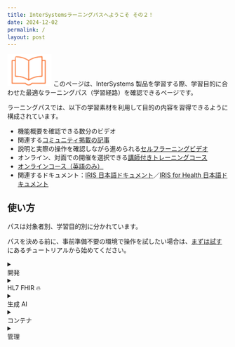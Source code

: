 ```yaml
---
title: InterSystemsラーニングパスへようこそ その２！
date: 2024-12-02
permalink: /
layout: post
---
```


<img src="./assets/icons/learn.png" width="20%"/> このページは、InterSystems 製品を学習する際、学習目的に合わせた最適なラーニングパス（学習経路）を確認できるページです。

ラーニングパスでは、以下の学習素材を利用して目的の内容を習得できるように構成されています。

- 機能概要を確認できる数分のビデオ
- 関連する[コミュニティ掲載の記事](https://jp.community.intersystems.com/)
- 説明と実際の操作を確認しながら進められる[セルフラーニングビデオ](https://www.youtube.com/@intersystems9975/playlists)
- オンライン、対面での開催を選択できる[講師付きトレーニングコース](https://www.intersystems.com/jp/course-offerings/)
- [オンラインコース（英語のみ）](https://learning.intersystems.com/)
- 関連するドキュメント：[IRIS 日本語ドキュメント](https://docs.intersystems.com/irislatestj/csp/docbook/DocBook.UI.Page.cls)／[IRIS for Health 日本語ドキュメント](https://docs.intersystems.com/irisforhealthlatestj/csp/docbook/DocBook.UI.Page.cls)

## 使い方

パスは対象者別、学習目的別に分かれています。

パスを決める前に、事前準備不要の環境で操作を試したい場合は、[まずは試す](#まずは試す) にあるチュートリアルから始めてください。

<details><summary><div class="details-header">開発</div></summary>
InterSystems 製品の開発者向けパスをまとめています。
<li><a href="GettingStarted-All.html">InterSystems 製品で開発を始める</a></li>
<li><a href="VSCode.html">VS Code を使用した InterSystems サーバサイドの開発</a></li>
<li><a href="ObjectScript.html">InterSystems ObjectScript入門</a></li>
<li><a href="BuidingCustomIntegration.html">Interoperability:カスタムコンポーネントの作成</a></li>
<li><a href="BuildingBusinessIntegration.html">ビジネス・インテグレーションの構築</a></li>
<li><a href="IRISAppForClientAccess.html">IRIS を利用した Web アプリケーションの構成</a></li>
<li><a href="BuidlingServerSideAppWithInterSystems.html">サーバーサイドアプリケーションを構築する</a></li>
<li><a href="WritingPythonAppWithInterSystems.html">Python アプリケーションを作成する</a></li>
<li><a href="dotNetApptoISCProducts.html">.NET アプリケーションと InterSystems 製品の接続</a></li>
</details>

<details><summary><div class="details-header">HL7 FHIR 🔥</div></summary>
HL7 FHIR についての概要習得、また FHIR を活用したアプリケーション開発のために必要な知識習得のためのパスをまとめています。
<li>HL7 FHIR とは</li>
<li>アプリケーション を FHIR 対応にする</li>
<li>FHIR アプリケーション構築の基礎</li>
</details>

<details><summary><div class="details-header">生成 AI</div></summary>
生成 AI についての概要習得、また、生成 AI と InterSystems 製品を利用したアプリケーション開発を担当される方向けのパスをまとめています。
<li>生成 AI をはじめてみよう！</li>
<li>生成 AI アプリケーションの開発</li>
</details>

<details><summary><div class="details-header">コンテナ</div></summary>
コンテナ概要、IRIS コンテナの使い方を習得するために必要なパスをまとめています。
<li>InterSystems IRIS のコンテナとクラウドへの展開</li>
</details>

<details><summary><div class="details-header">管理</div></summary>
InterSystems 製品のシステム管理に必要な知識習得のためのパスをまとめています。
<li>InterSystems IRIS 管理の基本</li>
<li>開発者向け InterSystems IRIS の管理概要</li>
</details>

